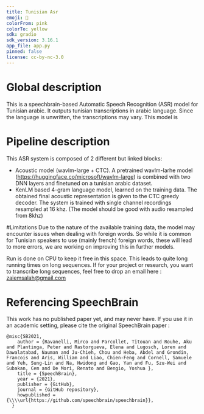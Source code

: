 ```yaml
---
title: Tunisian Asr
emoji: 🐠
colorFrom: pink
colorTo: yellow
sdk: gradio
sdk_version: 3.16.1
app_file: app.py
pinned: false
license: cc-by-nc-3.0
---
```

# Global description 

This is a speechbrain-based Automatic Speech Recognition (ASR) model for Tunisian arabic. It outputs tunisian transcriptions in arabic language. Since the language is unwritten, the transcriptions may vary. This model is 

# Pipeline description
This ASR system is composed of 2 different but linked blocks:
- Acoustic model (wavlm-large + CTC). A pretrained wavlm-larhe model (https://huggingface.co/microsoft/wavlm-large) is combined with two DNN layers and finetuned on a tunisian arabic dataset.
- KenLM based 4-gram language model, learned on the training data.
The obtained final acoustic representation is given to the CTC greedy decoder.
The system is trained with single channel recordings resampled at  16 khz. (The model should be good with audio resampled from 8khz)

#Limitations 
Due to the nature of the available training data, the model may encounter issues when dealing with foreign words. So while it is common for Tunisian speakers to use (mainly french) foreign words, these will lead to more errors, we are working on improving this in further models. 

Run is done on CPU to keep it free in this space. This leads to quite long running times on long sequences. If for your project or research, you want to transcribe long sequences, feel free to drop an email here : zaiemsalah@gmail.com 

# Referencing SpeechBrain

This work has no published paper yet, and may never have. If you use it in an academic setting, please cite the original SpeechBrain paper : 
```
@misc{SB2021,
    author = {Ravanelli, Mirco and Parcollet, Titouan and Rouhe, Aku and Plantinga, Peter and Rastorgueva, Elena and Lugosch, Loren and Dawalatabad, Nauman and Ju-Chieh, Chou and Heba, Abdel and Grondin, Francois and Aris, William and Liao, Chien-Feng and Cornell, Samuele and Yeh, Sung-Lin and Na, Hwidong and Gao, Yan and Fu, Szu-Wei and Subakan, Cem and De Mori, Renato and Bengio, Yoshua },
    title = {SpeechBrain},
    year = {2021},
    publisher = {GitHub},
    journal = {GitHub repository},
    howpublished = {\\\\url{https://github.com/speechbrain/speechbrain}},
  }
```


